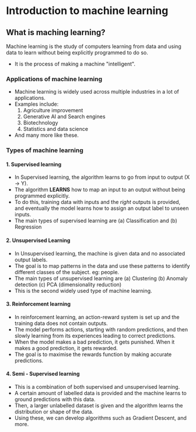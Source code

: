 # Introduction to machine learning 

## What is maching learning? 
Machine learning is the study of computers learning from data and using data to learn without being explicitly programmed to do so.
- It is the process of making a machine "intelligent". 



### Applications of machine learning
 - Machine learning is widely used across multiple industries in a lot of applications. 
 - Examples include: 
   1. Agriculture improvement 
   2. Generative AI and Search engines 
   3. Biotechnology 
   4. Statistics and data science 
 - And many more like these.

### Types of machine learning
#### 1. Supervised learning
 - In Supervised learning, the algorithm learns to go from input to output (X -> Y). 
 - The algorithm **LEARNS** how to map an input to an output without being programmed explicitly. 
 - To do this, training data with inputs and the *right* outputs is provided, and eventually the model learns how to assign an output label to unseen inputs. 
 - The main types of supervised learning are (a) Classification and (b) Regression

#### 2. Unsupervised Learning
- In Unsupervised learning, the machine is given data and no associated output labels. 
- The goal is to map patterns in the data and use these patterns to identify different classes of the subject. eg: people. 
- The main types of unsupervised learning are (a) Clustering (b) Anomaly detection (c) PCA (dimensionality reduction)
- This is the second widely used type of machine learning. 


#### 3. Reinforcement learning 
- In reinforcement learning, an action-reward system is set up and the training data does not contain outputs. 
- The model performs actions, starting with random predictions, and then slowly learning from its experiences leading to correct predictions. 
- When the model makes a bad prediction, it gets punished. When it makes a good prediction, it gets rewarded. 
- The goal is to maximise the rewards function by making accurate predictions. 

#### 4. Semi - Supervised learning 
- This is a combination of both supervised and unsupervised learning. 
- A certain amount of labelled data is provided and the machine learns to ground predictions with this data. 
- Then, a larger unlabelled dataset is given and the algorithm learns the distribution or shape of the data. 
- Using these, we can develop algorithms such as Gradient Descent, and more. 
